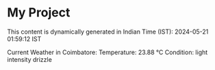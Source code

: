 # My Project

This content is dynamically generated in Indian Time (IST): 2024-05-21 01:59:12 IST


Current Weather in Coimbatore:
Temperature: 23.88 °C
Condition: light intensity drizzle
